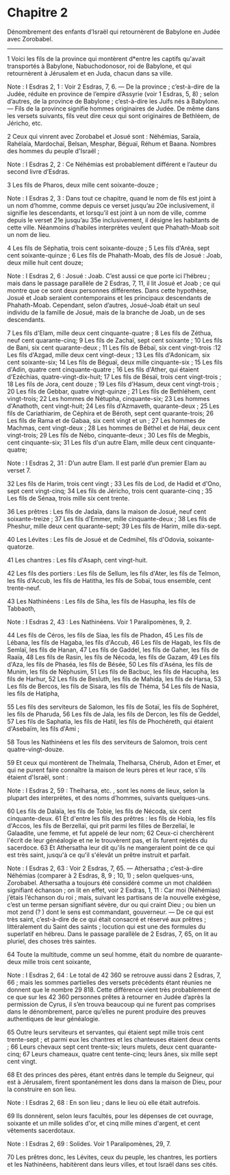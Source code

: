# Chapitre 2

Dénombrement des enfants d’Israël qui retournèrent de Babylone en Judée avec Zorobabel.

***

1 Voici les fils de la province qui montèrent d*entre les captifs qu'avait transportés à Babylone, Nabuchodonosor, roi de Babylone, et qui retournèrent à Jérusalem et en Juda, chacun dans sa ville.

<span class="bible-note">Note : </span> I Esdras 2, 1 : Voir 2 Esdras, 7, 6. ― De la province ; c’est-à-dire de la Judée, réduite en province de l’empire d’Assyrie (voir 1 Esdras, 5, 8) ; selon d’autres, de la province de Babylone ; c’est-à-dire les Juifs nés à Babylone. ― Fils de la province signifie hommes originaires de Judée. De même dans les versets suivants, fils veut dire ceux qui sont originaires de Bethléem, de Jéricho, etc.

2 Ceux qui vinrent avec Zorobabel et Josué sont : Néhémias, Saraïa, Rahélaïa, Mardochaï, Belsan, Mesphar, Béguaï, Réhum et Baana. Nombres des hommes du peuple d'Israël ;

<span class="bible-note">Note : </span> I Esdras 2, 2 : Ce Néhémias est probablement différent e l’auteur du second livre d’Esdras.


3 Les fils de Pharos, deux mille cent soixante-douze ;

<span class="bible-note">Note : </span> I Esdras 2, 3 : Dans tout ce chapitre, quand le nom de fils est joint à un nom d’homme, comme depuis ce verset jusqu’au 20e inclusivement, il signifie les descendants, et lorsqu’il est joint à un nom de ville, comme depuis le verset 21e jusqu’au 35e inclusivement, il désigne les habitants de cette ville. Néanmoins d’habiles interprètes veulent que Phahath-Moab soit un nom de lieu.

4 Les fils de Séphatia, trois cent soixante-douze ; 5 Les fils d'Aréa, sept cent soixante-quinze ; 6 Les fils de Phahath-Moab, des fils de Josué : Joab, deux mille huit cent douze;

<span class="bible-note">Note : </span> I Esdras 2, 6 : Josué : Joab. C’est aussi ce que porte ici l’hébreu ; mais dans le passage parallèle de 2 Esdras, 7, 11, il lit Josué et Joab ; ce qui montre que ce sont deux personnes différentes. Dans cette hypothèse, Josué et Joab seraient contemporains et les principaux descendants de Phahath-Moab. Cependant, selon d’autres, Josué-Joab était un seul individu de la famille de Josué, mais de la branche de Joab, un de ses descendants.

7 Les fils d'Elam, mille deux cent cinquante-quatre ; 8 Les fils de Zéthua, neuf cent quarante-cinq; 9 Les fils de Zachaï, sept cent soixante ; 10 Les fils de Bani, six cent quarante-deux ; 11 Les fils de Bébaï, six cent vingt-trois :12 Les fils d'Azgad, mille deux cent vingt-deux ; 13 Les fils d'Adonicam, six cent soixante-six; 14 Les fils de Béguaï, deux mille cinquante-six ; 15 Les fils d'Adin, quatre cent cinquante-quatre ; 16 Les fils d'Ather, qui étaient d'Ezéchias, quatre-vingt-dix-huit; 17 Les fils de Bésaï, trois cent vingt-trois ; 18 Les fils de Jora, cent douze ; 19 Les fils d'Hasum, deux cent vingt-trois ; 20 Les fils de Gebbar, quatre vingt-quinze ; 21 Les fils de Bethléhem, cent vingt-trois; 22 Les hommes de Nétupha, cinquante-six; 23 Les hommes d'Anathoth, cent vingt-huit; 24 Les fils d'Azmaveth, quarante-deux ; 25 Les fils de Cariathiarim, de Céphira et de Béroth, sept cent quarante-trois; 26 Les fils de Rama et de Gabaa, six cent vingt et un ; 27 Les hommes de Machmas, cent vingt-deux ; 28 Les hommes de Béthel
et de Haï, deux cent vingt-trois; 29 Les fils de Nébo, cinquante-deux ; 30 Les fils de Megbis, cent cinquante-six; 31 Les fils d'un autre Elam, mille deux cent cinquante-quatre;

<span class="bible-note">Note : </span> I Esdras 2, 31 : D’un autre Elam. Il est parlé d’un premier Elam au verset 7.

32 Les fils de Harim, trois cent vingt ; 33 Les fils de Lod, de Hadid et d'Ono, sept cent vingt-cinq; 34 Les fils de Jéricho, trois cent quarante-cinq ; 35 Les fils de Sénaa, trois mille six cent trente.


36 Les prêtres : Les fils de Jadaïa, dans la maison de Josué, neuf cent soixante-treize ; 37 Les fils d'Emmer, mille cinquante-deux ; 38 Les fils de Pheshur, mille deux cent quarante-sept; 39 Les fils de Harim, mille dix-sept.


40 Les Lévites : Les fils de Josué et de Cedmihel, fils d'Odovia, soixante-quatorze.


41 Les chantres : Les fils d'Asaph, cent vingt-huit.


42 Les fils des portiers : Les fils de Sellum, les fils d'Ater, les fils de Telmon, les fils d'Accub, les fils de Hatitha, les fils de Sobaï, tous ensemble, cent trente-neuf.


43 Les Nathinéens : Les fils de Siha, les fils de Hasupha, les fils de Tabbaoth,

<span class="bible-note">Note : </span> I Esdras 2, 43 : Les Nathinéens. Voir 1 Paralipomènes, 9, 2.

44 Les fils de Céros, les fils de Siaa, les fils de Phadon, 45 Les fils de Lébana, les fils de Hagaba, les fils d'Accub, 46 Les fils de Hagab, les fils de Semlaï, les fils de Hanan, 47 Les fils de Gaddel, les fils de Gaher, les fils de Raaïa, 48 Les fils de Rasin, les fils de Nécoda, les fils de Gazam, 49 Les fils d'Aza, les fils de Phaséa, les fils de Bésée, 50 Les fils d'Aséna, les fils de Munim, les fils de Néphusim, 51 Les fils de Bacbuc, les fils de Hacupha, les fils de Harhur, 52 Les fils de Besluth, les fils de Mahida, les fils de Harsa, 53 Les fils de Bercos, les fils de Sisara, les fils de Théma, 54 Les fils de Nasia, les fils de Hatipha,


55 Les fils des serviteurs de Salomon, les fils de Sotaï, les fils de Sophéret, les fils de Pharuda, 56 Les fils de Jala, les fils de Dercon, les fils de Geddel, 57 Les fils de Saphatia, les fils de Hatil, les fils de Phochéreth, qui étaient d'Asebaïm, les fils d'Ami ;


58 Tous les Nathinéens et les fils des serviteurs de Salomon, trois cent quatre-vingt-douze.


59 Et ceux qui montèrent de Thelmala, Thelharsa, Chérub, Adon et Emer, et qui ne purent faire connaître la maison de leurs pères et leur race, s'ils étaient d'Israël, sont :

<span class="bible-note">Note : </span> I Esdras 2, 59 : Thelharsa, etc. , sont les noms de lieux, selon la plupart des interprètes, et des noms d’hommes, suivants quelques-uns.

60 Les fils de Dalaïa, les fils de Tobie, les fils de Nécoda, six cent cinquante-deux. 61 Et d'entre les fils des prêtres : les fils de Hobia, les fils d'Accos, les fils de Berzellaï, qui prit parmi les filles de Berzellaï, le Galaadite, une femme, et fut appelé de leur nom; 62 Ceux-ci cherchèrent l'écrit de leur généalogie et ne le trouvèrent pas, et ils furent rejetés du sacerdoce. 63 Et Athersatha leur dit qu'ils ne mangeraient point de ce qui est très saint, jusqu'à ce qu'il s'élevât un prêtre instruit et parfait.

<span class="bible-note">Note : </span> I Esdras 2, 63 : Voir 2 Esdras, 7, 65. ― Athersatha ; c’est-à-dire Néhémias (comparer à 2 Esdras, 8, 9 ; 10, 1) ; selon quelques-uns, Zorobabel. Athersatha a toujours été considéré comme un mot chaldéen signifiant échanson ; on lit en effet, voir 2 Esdras, 1, 11 : Car moi (Néhémias) j’étais l’échanson du roi ; mais, suivant les partisans de la nouvelle exégèse, c’est un terme persan signifiant sévère, dur ou qui craint Dieu ; ou bien un mot zend (? ) dont le sens est commandant, gouverneur. ― De ce qui est très saint, c’est-à-dire de ce qui était consacré et réservé aux prêtres ; littéralement du Saint des saints ; locution qui est une des formules du superlatif en hébreu. Dans le passage parallèle de 2 Esdras, 7, 65, on lit au pluriel, des choses très saintes.


64 Toute la multitude, comme un seul homme, était du nombre de quarante-deux mille trois cent soixante,

<span class="bible-note">Note : </span> I Esdras 2, 64 : Le total de 42 360 se retrouve aussi dans 2 Esdras, 7, 66 ; mais les sommes partielles des versets précédents étant réunies ne donnent que le nombre 29 818. Cette différence vient très probablement de ce que sur les 42 360 personnes prêtes à retourner en Judée d’après la permission de Cyrus, il s’en trouva beaucoup qui ne furent pas comprises dans le dénombrement, parce qu’elles ne purent produire des preuves authentiques de leur généalogie.

65 Outre leurs serviteurs et servantes, qui étaient sept mille trois cent trente-sept ; et parmi eux les chantres et les chanteuses étaient deux cents ; 66 Leurs chevaux sept cent trente-six; leurs mulets, deux cent quarante-cinq; 67 Leurs chameaux, quatre cent tente-cinq; leurs ânes, six mille sept cent vingt.


68 Et des princes des pères, étant entrés dans le temple du Seigneur, qui est à Jérusalem, firent spontanément les dons dans la maison de Dieu, pour la construire en son lieu.

<span class="bible-note">Note : </span> I Esdras 2, 68 : En son lieu ; dans le lieu où elle était autrefois.

69 Ils donnèrent, selon leurs facultés, pour les dépenses de cet ouvrage, soixante et un mille solides d'or, et cinq mille mines d'argent, et cent vêtements sacerdotaux.

<span class="bible-note">Note : </span> I Esdras 2, 69 : Solides. Voir 1 Paralipomènes, 29, 7.


70 Les prêtres donc, les Lévites, ceux du peuple, les chantres, les portiers et les Nathinéens, habitèrent dans leurs villes, et tout Israël dans ses cités.

